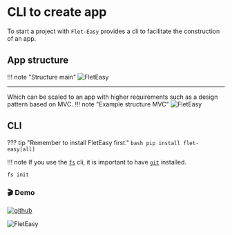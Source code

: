 # CLI to create app

To start a project with `Flet-Easy` provides a cli to facilitate the construction of an app.

## App structure

!!! note "Structure main"
![FletEasy](assets/images/v0.2.0/template_dxs.png "struct app")

---

Which can be scaled to an app with higher requirements such as a design pattern based on MVC.
!!! note "Example structure MVC"
![FletEasy](assets/images/v0.2.0/struct-app.png "struct app")
  
## CLI

??? tip "Remember to install FletEasy first."
     ```bash
     pip install flet-easy[all]
     ```

!!! note
    If you use the [`fs`](/0.2.0/cli-to-create-app/) cli, it is important to have [`git`](https://git-scm.com/downloads) installed.

```bash
fs init
```

### 🎬 **Demo**

[![github](https://img.shields.io/badge/Template-000?style=for-the-badge&logo=github&logoColor=white)](https://github.com/Jviduz/fs-template-dxs)

![FletEasy](assets/gifs/fs-init.gif "fs init")
